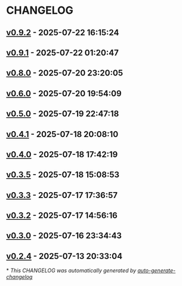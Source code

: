 # CHANGELOG

## [v0.9.2](https://github.com/JnyJny/busylight-core/releases/tag/v0.9.2) - 2025-07-22 16:15:24

## [v0.9.1](https://github.com/JnyJny/busylight-core/releases/tag/v0.9.1) - 2025-07-22 01:20:47

## [v0.8.0](https://github.com/JnyJny/busylight-core/releases/tag/v0.8.0) - 2025-07-20 23:20:05

## [v0.6.0](https://github.com/JnyJny/busylight-core/releases/tag/v0.6.0) - 2025-07-20 19:54:09

## [v0.5.0](https://github.com/JnyJny/busylight-core/releases/tag/v0.5.0) - 2025-07-19 22:47:18

## [v0.4.1](https://github.com/JnyJny/busylight-core/releases/tag/v0.4.1) - 2025-07-18 20:08:10

## [v0.4.0](https://github.com/JnyJny/busylight-core/releases/tag/v0.4.0) - 2025-07-18 17:42:19

## [v0.3.5](https://github.com/JnyJny/busylight-core/releases/tag/v0.3.5) - 2025-07-18 15:08:53

## [v0.3.3](https://github.com/JnyJny/busylight-core/releases/tag/v0.3.3) - 2025-07-17 17:36:57

## [v0.3.2](https://github.com/JnyJny/busylight-core/releases/tag/v0.3.2) - 2025-07-17 14:56:16

## [v0.3.0](https://github.com/JnyJny/busylight-core/releases/tag/v0.3.0) - 2025-07-16 23:34:43

## [v0.2.4](https://github.com/JnyJny/busylight-core/releases/tag/v0.2.4) - 2025-07-13 20:33:04

\* *This CHANGELOG was automatically generated by [auto-generate-changelog](https://github.com/BobAnkh/auto-generate-changelog)*
